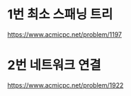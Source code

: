 # 1번 최소 스패닝 트리
https://www.acmicpc.net/problem/1197
# 2번 네트워크 연결 
https://www.acmicpc.net/problem/1922
